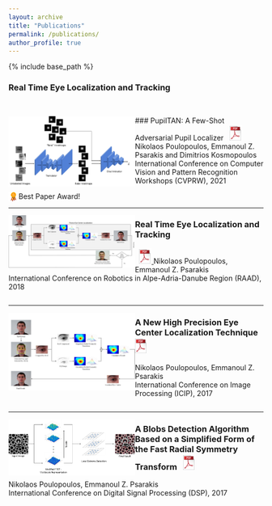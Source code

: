 ```yaml
---
layout: archive
title: "Publications"
permalink: /publications/
author_profile: true
---
```


{% include base_path %}

### Real Time Eye Localization and Tracking
<pre>

</pre>
<img align="left" src="/images/CVPRW.png" alt="drawing" width="250"> ### PupilTAN: A Few-Shot Adversarial Pupil Localizer  &nbsp; <a href="http://npoul.github.io/files/CVPRW2021.pdf"> <img src="/images/pdf-icon_3.png" alt="drawing" width="25"/> </a>
Nikolaos Poulopoulos, Emmanoul Z. Psarakis and Dimitrios Kosmopoulos
<br /> International Conference on Computer Vision and Pattern Recognition Workshops (CVPRW), 2021

<img align="left" src="/images/award.jpg" alt="drawing" width="20"/> Best Paper Award!

---
<img align="left" src="/images/RAAD.png" alt="drawing" width="250"> <h3>Real Time Eye Localization and Tracking</h3>  &nbsp; <a href="http://npoul.github.io/files/RAAD2018.pdf"> <img src="/images/pdf-icon_3.png" alt="drawing" width="25"/> </a> 
Nikolaos Poulopoulos, Emmanoul Z. Psarakis
<br /> International Conference on Robotics in Alpe-Adria-Danube Region (RAAD), 2018
<pre>
</pre>

---
<img align="left" src="/images/ICIP.png" alt="drawing" width="250"> <h3>A New High Precision Eye Center Localization Technique  &nbsp; <a href="http://npoul.github.io/files/ICIP2017.pdf"> <img src="/images/pdf-icon_3.png" alt="drawing" width="25"/></a></h3>
Nikolaos Poulopoulos, Emmanoul Z. Psarakis
<br /> International Conference on Image Processing (ICIP), 2017
<pre>
</pre>

---
<p> <img align="left" src="/images/DSP.png" alt="drawing" width="250"> </p> <h3> A Blobs Detection Algorithm Based on a Simplified Form
of the Fast Radial Symmetry Transform  &nbsp; <a href="http://npoul.github.io/files/DSP2017.pdf"> <img src="/images/pdf-icon_3.png" alt="drawing" width="25"/> </a> </h3>
Nikolaos Poulopoulos, Emmanoul Z. Psarakis
<br /> International Conference on Digital Signal Processing (DSP), 2017
